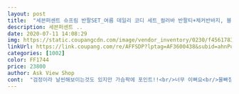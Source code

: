 ```yaml
---
layout: post 
title:  "세븐퍼센트 슈프림 반팔SET_여름 데일리 코디 세트_컬러바 반팔티+체커반바지, 블랙+블랙" 
description: 세븐퍼센트 ..
date: 2020-07-11 14:08:29 
img: https://static.coupangcdn.com/image/vendor_inventory/0230/f456178360a7b907d092f1831f1966a19f44f672ecbd18b13a8c4cb6d772.jpg 
linkUrl: https://link.coupang.com/re/AFFSDP?lptag=AF3600438&subid=ahnPublicAsk&pageKey=274997840&itemId=868982390&vendorItemId=5198430410&traceid=V0-113-718065b83e10a8a5 
categories: [1002] 
color: FF1744 
price: 23800 
author: Ask View Shop 
cont:  "검정이라 날씬해보이는것도 있지만 가슴팍에 포인트!!<br/>너무 이뻐요<br/>물빠짐도 없고 보풀도 안생기구요<br/>바지도 고무줄이라 너무 편하다고 하네요.<br/><br/>바지에서 실이 풀린다는 점이 매우 안타깝지만 매우 좋은 옷입니다! 마음에 들어요! 값이 싸기는 하지만 마음에 엄청 들어요! 시원하고 편해서 하루종일 입어도 불편하지 않아요! 지인들에게도 추천할 만한 그러한 상품입니다!<br/>세븐퍼센트 옷들이 다 원단이 좋아요 가격대비<br/>역시 옷은 쎄뚜세뚜가 젤 이쁜거 같아요.<br/><br/>이건 제꺼아니구 남친 입히려구 산건데 제것도 살껄그랬네요<br/>잠옷으로 입기엔 넘 이뻐서 아까워요!<br/>전 여기꺼 옷은 레깅스만 사봤는데 레깅스도 원단좋았거든여<br/>집주변 외출할때 입으면 꾸안꾸룩임ㅋㅋ<br/>커플로 입어도 넘 귀여울꺼같아서 제것도 곧 사야겠어요 ㅎ.<br/>ㅎ<br/>크기도 넉넉하고 보는것보다 입혀놓으니 훨씬 이쁘네요.<br/><br/>" 
---
```


